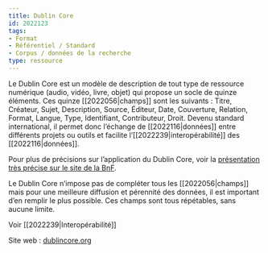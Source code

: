 ```yaml
---
title: Dublin Core
id: 2022123
tags:
- Format
- Référentiel / Standard
- Corpus / données de la recherche
type: ressource
---
```


Le Dublin Core est un modèle de description de tout type de ressource numérique (audio, vidéo, livre, objet) qui propose un socle de quinze éléments. Ces quinze [[2022056|champs]] sont les suivants : Titre, Créateur, Sujet, Description, Source, Éditeur, Date, Couverture, Relation, Format, Langue, Type, Identifiant, Contributeur, Droit. Devenu standard international, il permet donc l’échange de [[2022116|données]] entre différents projets ou outils et facilite l’[[2022239|interopérabilité]] des [[2022116|données]].

Pour plus de précisions sur l’application du Dublin Core, voir la [présentation très précise sur le site de la BnF](http://www.bnf.fr/fr/professionnels/formats_catalogage/a.f_dublin_core.html).

Le Dublin Core n’impose pas de compléter tous les [[2022056|champs]] mais pour une meilleure diffusion et pérennité des données, il est important d’en remplir le plus possible. Ces champs sont tous répétables, sans aucune limite.

Voir [[2022239|Interopérabilité]]

Site web : [dublincore.org](https://dublincore.org/)

